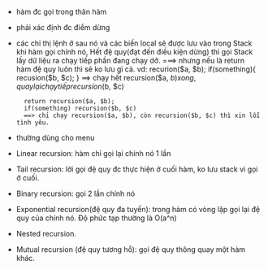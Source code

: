 - hàm đc gọi trong thân hàm
- phải xác định đc điểm dừng
- các chỉ thị lệnh ở sau nó và các biến local sẽ được lưu vào trong Stack khi hàm gọi chính nó,
  Hết đệ quy(đạt đến điều kiện dừng) thì gọi Stack lấy dữ liệu ra chạy tiếp phần đang chạy dở.
  ===> nhưng nếu là return hàm đệ quy luôn thì sẽ ko lưu gì cả.
  vd:
  		recurion($a, $b);
  		if(something){
  			recusion($b, $c);
  		}
  		==> chạy hết recursion($a, $b) xong, quay lại chạy tiếp recursion($b, $c)

  		return recursion($a, $b);
  		if(something) recursion($b, $c)
  		==> chỉ chạy recursion($a, $b), còn recursion($b, $c) thì xin lỗi tình yêu.

- thường dùng cho menu

- Linear recursion: hàm chỉ gọi lại chính nó 1 lần
- Tail recursion: lời gọi đệ quy đc thực hiện ở cuối hàm, ko lưu stack vì gọi ở cuối.
- Binary recursion: gọi 2 lần chính nó
- Exponential recursion(đệ quy đa tuyến): trong hàm có vòng lặp gọi lại đệ quy của chính nó.
  Độ phức tạp thường là O(a^n)
- Nested recursion.
- Mutual recursion (đệ quy tương hỗ): gọi đệ quy thông quay một hàm khác.
